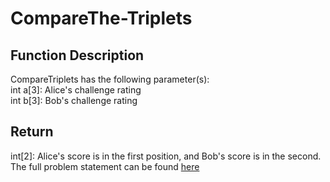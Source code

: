 # CompareThe-Triplets

<h2>Function Description</h2>
<p>CompareTriplets has the following parameter(s):<br>
int a[3]: Alice's challenge rating<br>
int b[3]: Bob's challenge rating</p>
<h2>Return </h2>
<p>int[2]: Alice's score is in the first position, and Bob's score is in the second.<br>
The full problem statement can be found
<a href="https://www.hackerrank.com/challenges/compare-the-triplets/problem">here</a></p>
